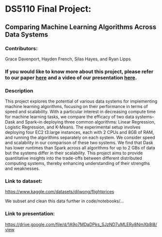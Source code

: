# DS5110 Final Project:

## Comparing Machine Learning Algorithms Across Data Systems

### Contributors:
Grace Davenport, Hayden French, Silas Hayes, and Ryan Lipps

### If you would like to know more about this project, please refer to our paper [here](https://github.com/rlipps/DS5110_Final_Project/blob/main/paper.pdf) and a video of our presentation [here](https://drive.google.com/file/d/1A9o7MDaDPks_SJzND7uMLERy8NmXb8l8/view).

### Description
This project explores the potential of various data systems for implementing machine learning algorithms, focusing on their performance in terms of speed and scalability. With a particular interest in decreasing compute time for machine learning tasks, we compare the efficacy of two data systems–Dask and Spark–in deploying three common algorithms: Linear Regression, Logistic Regression, and K-Means. The experimental setup involves deploying four EC2 t3.large instances, each with 2 CPUs and 8GB of RAM, and running the algorithms separately on each system. We consider speed and scalability in our comparison of these two systems. We find that Dask has lower runtimes than Spark across all algorithms for up to 2 GBs of data but the systems differ in their scalability. This project aims to provide quantitative insights into the trade-offs between different distributed computing systems, thereby enhancing understanding of their strengths and weaknesses.

### Link to dataset:
https://www.kaggle.com/datasets/dilwong/flightprices

We subset and clean this data further in code/notebooks/...

### Link to presentation:
https://drive.google.com/file/d/1A9o7MDaDPks_SJzND7uMLERy8NmXb8l8/view
